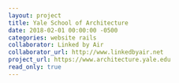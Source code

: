 ```yaml
---
layout: project
title: Yale School of Architecture
date: 2018-02-01 00:00:00 -0500
categories: website rails
collaborator: Linked by Air
collaborator_url: http://www.linkedbyair.net
project_url: https://www.architecture.yale.edu
read_only: true
---
```


